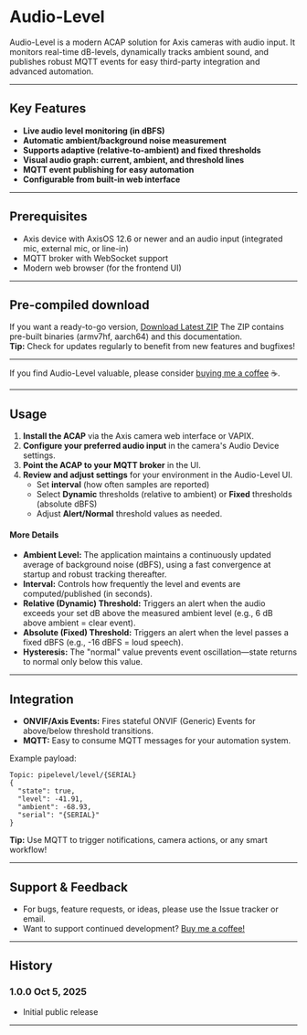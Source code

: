# Audio-Level

Audio-Level is a modern ACAP solution for Axis cameras with audio input. It monitors real-time dB-levels, dynamically tracks ambient sound, and publishes robust MQTT events for easy third-party integration and advanced automation.

***

## Key Features
- **Live audio level monitoring (in dBFS)**
- **Automatic ambient/background noise measurement**
- **Supports adaptive (relative-to-ambient) and fixed thresholds**
- **Visual audio graph: current, ambient, and threshold lines**
- **MQTT event publishing for easy automation**
- **Configurable from built-in web interface**

***

## Prerequisites
- Axis device with AxisOS 12.6 or newer and an audio input (integrated mic, external mic, or line-in)
- MQTT broker with WebSocket support
- Modern web browser (for the frontend UI)

***

## Pre-compiled download

If you want a ready-to-go version, [Download Latest ZIP](https://www.dropbox.com/scl/fi/n9r2fxqetlj26p86sawf8/audio-level.zip?rlkey=aftk6v00azstcq5geoh6hp90u&dl=1) 
The ZIP contains pre-built binaries (armv7hf, aarch64) and this documentation.  
**Tip:** Check for updates regularly to benefit from new features and bugfixes!

***

If you find Audio-Level valuable, please consider [buying me a coffee](https://buymeacoffee.com/fredjuhlinl) ☕.

***

## Usage

1. **Install the ACAP** via the Axis camera web interface or VAPIX.
2. **Configure your preferred audio input** in the camera's Audio Device settings.
3. **Point the ACAP to your MQTT broker** in the UI.
4. **Review and adjust settings** for your environment in the Audio-Level UI.
    - Set **interval** (how often samples are reported)
    - Select **Dynamic** thresholds (relative to ambient) or **Fixed** thresholds (absolute dBFS)
    - Adjust **Alert/Normal** threshold values as needed.

#### More Details
- **Ambient Level:** The application maintains a continuously updated average of background noise (dBFS), using a fast convergence at startup and robust tracking thereafter.
- **Interval:** Controls how frequently the level and events are computed/published (in seconds).
- **Relative (Dynamic) Threshold:** Triggers an alert when the audio exceeds your set dB above the measured ambient level (e.g., 6 dB above ambient = clear event).
- **Absolute (Fixed) Threshold:** Triggers an alert when the level passes a fixed dBFS (e.g., -16 dBFS = loud speech).
- **Hysteresis:** The "normal" value prevents event oscillation—state returns to normal only below this value.

***

## Integration

- **ONVIF/Axis Events:** Fires stateful ONVIF (Generic) Events for above/below threshold transitions.
- **MQTT:** Easy to consume MQTT messages for your automation system.

Example payload:
```
Topic: pipelevel/level/{SERIAL}
{
  "state": true,
  "level": -41.91,
  "ambient": -68.93,
  "serial": "{SERIAL}"
}
```


**Tip:** Use MQTT to trigger notifications, camera actions, or any smart workflow!

***

## Support & Feedback
- For bugs, feature requests, or ideas, please use the Issue tracker or email.
- Want to support continued development? [Buy me a coffee!](https://buymeacoffee.com/fredjuhlinl)

***

## History

### 1.0.0 Oct 5, 2025
- Initial public release

---
